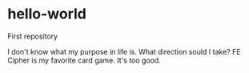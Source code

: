 # hello-world
First repository

I don't know what my purpose in life is. What direction sould I take?
FE Cipher is my favorite card game. It's too good.
